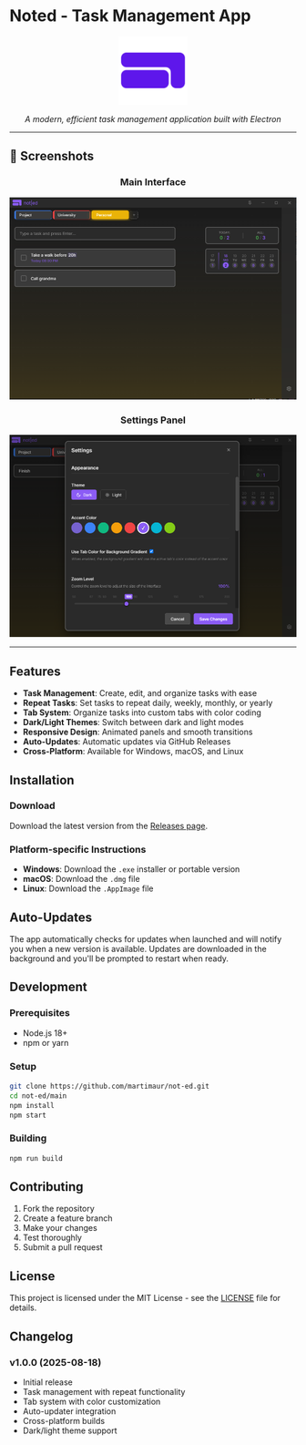 # Noted - Task Management App

<div align="center">
  <img src="main/assets/notedLogo.svg" alt="Noted Logo" width="120" height="120">
  <p><em>A modern, efficient task management application built with Electron</em></p>
</div>

---

## 📸 Screenshots

<div align="center">
  
### Main Interface
<img src="docs/images/main-interface.png" alt="Main Interface" width="800">

### Settings Panel
<img src="docs/images/settings-interface.png" alt="Settings Panel" width="800">

</div>

---

## Features

- **Task Management**: Create, edit, and organize tasks with ease
- **Repeat Tasks**: Set tasks to repeat daily, weekly, monthly, or yearly
- **Tab System**: Organize tasks into custom tabs with color coding
- **Dark/Light Themes**: Switch between dark and light modes
- **Responsive Design**: Animated panels and smooth transitions
- **Auto-Updates**: Automatic updates via GitHub Releases
- **Cross-Platform**: Available for Windows, macOS, and Linux

## Installation

### Download

Download the latest version from the [Releases page](https://github.com/martimaur/not-ed/releases).

### Platform-specific Instructions

- **Windows**: Download the `.exe` installer or portable version
- **macOS**: Download the `.dmg` file
- **Linux**: Download the `.AppImage` file

## Auto-Updates

The app automatically checks for updates when launched and will notify you when a new version is available. Updates are downloaded in the background and you'll be prompted to restart when ready.

## Development

### Prerequisites

- Node.js 18+ 
- npm or yarn

### Setup

```bash
git clone https://github.com/martimaur/not-ed.git
cd not-ed/main
npm install
npm start
```

### Building

```bash
npm run build
```

## Contributing

1. Fork the repository
2. Create a feature branch
3. Make your changes
4. Test thoroughly
5. Submit a pull request

## License

This project is licensed under the MIT License - see the [LICENSE](LICENSE) file for details.

## Changelog

### v1.0.0 (2025-08-18)
- Initial release
- Task management with repeat functionality
- Tab system with color customization
- Auto-updater integration
- Cross-platform builds
- Dark/light theme support
